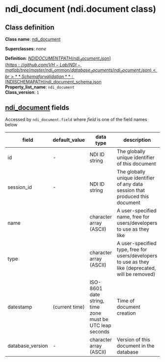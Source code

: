 # ndi_document (ndi.document class)

## Class definition

**Class name**: [ndi_document](ndi_document.md)

**Superclasses**: *none*

**Definition**: [$NDIDOCUMENTPATH/ndi_document.json](https://github.com/VH-Lab/NDI-matlab/tree/master/ndi_common/database_documents/ndi_document.json)<br>
**Schema for validation**: [$NDISCHEMAPATH/ndi_document_schema.json](https://github.com/VH-Lab/NDI-matlab/tree/master/ndi_common/schema_documents/ndi_document_schema.json)<br>
**Property_list_name**: `ndi_document`<br>
**Class_version**: `1`<br>


## [ndi_document](ndi_document.md) fields

Accessed by `ndi_document.field` where *field* is one of the field names below

| field | default_value | data type | description |
| --- | --- | --- | --- |
| id | - | NDI ID string | The globally unique identifier of this document |
| session_id | - | NDI ID string | The globally unique identifier of any data session that produced this document |
| name |  | character array (ASCII) | A user-specified name, free for users/developers to use as they like |
| type |  | character array (ASCII) | A user-specified type, free for users/developers to use as they like (deprecated, will be removed) |
| datestamp | (current time) | ISO-8601 date string, time zone must be UTC leap seconds | Time of document creation |
| database_version | - | character array (ASCII) | Version of this document in the database |


